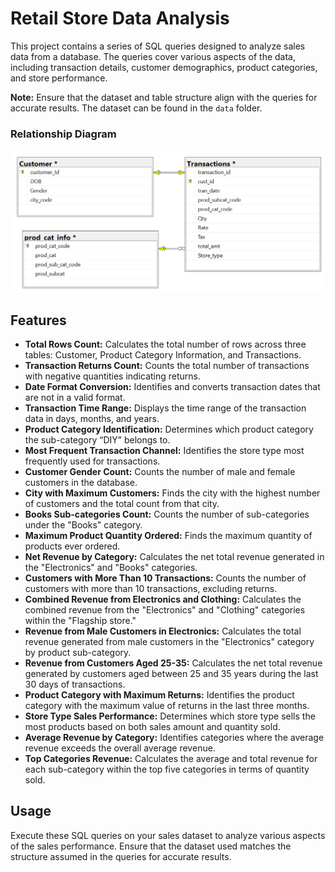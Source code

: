 # Retail Store Data Analysis

This project contains a series of SQL queries designed to analyze sales data from a database. The queries cover various aspects of the data, including transaction details, customer demographics, product categories, and store performance.

**Note:** Ensure that the dataset and table structure align with the queries for accurate results. The dataset can be found in the `data` folder.

### Relationship Diagram
![Example Image](IMAGES/SS.png)

## Features

- **Total Rows Count:** Calculates the total number of rows across three tables: Customer, Product Category Information, and Transactions.
- **Transaction Returns Count:** Counts the total number of transactions with negative quantities indicating returns.
- **Date Format Conversion:** Identifies and converts transaction dates that are not in a valid format.
- **Transaction Time Range:** Displays the time range of the transaction data in days, months, and years.
- **Product Category Identification:** Determines which product category the sub-category “DIY” belongs to.
- **Most Frequent Transaction Channel:** Identifies the store type most frequently used for transactions.
- **Customer Gender Count:** Counts the number of male and female customers in the database.
- **City with Maximum Customers:** Finds the city with the highest number of customers and the total count from that city.
- **Books Sub-categories Count:** Counts the number of sub-categories under the "Books" category.
- **Maximum Product Quantity Ordered:** Finds the maximum quantity of products ever ordered.
- **Net Revenue by Category:** Calculates the net total revenue generated in the "Electronics" and "Books" categories.
- **Customers with More Than 10 Transactions:** Counts the number of customers with more than 10 transactions, excluding returns.
- **Combined Revenue from Electronics and Clothing:** Calculates the combined revenue from the "Electronics" and "Clothing" categories within the "Flagship store."
- **Revenue from Male Customers in Electronics:** Calculates the total revenue generated from male customers in the "Electronics" category by product sub-category.
- **Revenue from Customers Aged 25-35:** Calculates the net total revenue generated by customers aged between 25 and 35 years during the last 30 days of transactions.
- **Product Category with Maximum Returns:** Identifies the product category with the maximum value of returns in the last three months.
- **Store Type Sales Performance:** Determines which store type sells the most products based on both sales amount and quantity sold.
- **Average Revenue by Category:** Identifies categories where the average revenue exceeds the overall average revenue.
- **Top Categories Revenue:** Calculates the average and total revenue for each sub-category within the top five categories in terms of quantity sold.

## Usage

Execute these SQL queries on your sales dataset to analyze various aspects of the sales performance. Ensure that the dataset used matches the structure assumed in the queries for accurate results.

